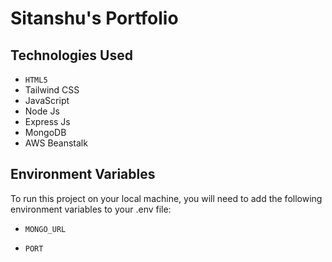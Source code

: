 # Sitanshu's Portfolio
## Technologies Used
- `HTML5`
- Tailwind CSS
- JavaScript
- Node Js
- Express Js
- MongoDB
- AWS Beanstalk
## Environment Variables

To run this project on your local machine, you will need to add the following environment variables to your .env file:

- `MONGO_URL`

- `PORT`

